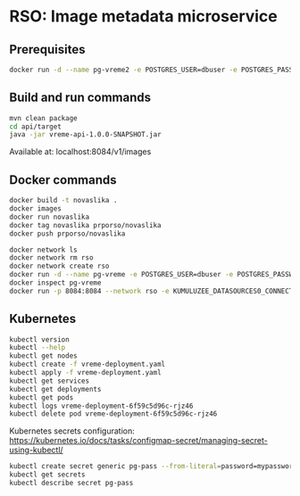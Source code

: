 # RSO: Image metadata microservice

## Prerequisites

```bash
docker run -d --name pg-vreme2 -e POSTGRES_USER=dbuser -e POSTGRES_PASSWORD=postgres -e POSTGRES_DB=vreme -p 5432:5432 postgres:14
```

## Build and run commands
```bash
mvn clean package
cd api/target
java -jar vreme-api-1.0.0-SNAPSHOT.jar
```
Available at: localhost:8084/v1/images

## Docker commands
```bash
docker build -t novaslika .   
docker images
docker run novaslika    
docker tag novaslika prporso/novaslika   
docker push prporso/novaslika  
```
```bash
docker network ls  
docker network rm rso
docker network create rso
docker run -d --name pg-vreme -e POSTGRES_USER=dbuser -e POSTGRES_PASSWORD=postgres -e POSTGRES_DB=vreme -p 5432:5432 --network rso postgres:13
docker inspect pg-vreme
docker run -p 8084:8084 --network rso -e KUMULUZEE_DATASOURCES0_CONNECTIONURL=jdbc:postgresql://pg-vreme:5432/vreme prporso/vreme:2022-11-14-12-45-13
```

## Kubernetes
```bash
kubectl version
kubectl --help
kubectl get nodes
kubectl create -f vreme-deployment.yaml 
kubectl apply -f vreme-deployment.yaml 
kubectl get services 
kubectl get deployments
kubectl get pods
kubectl logs vreme-deployment-6f59c5d96c-rjz46
kubectl delete pod vreme-deployment-6f59c5d96c-rjz46
```

Kubernetes secrets configuration: https://kubernetes.io/docs/tasks/configmap-secret/managing-secret-using-kubectl/

```bash
kubectl create secret generic pg-pass --from-literal=password=mypassword
kubectl get secrets
kubectl describe secret pg-pass
```


